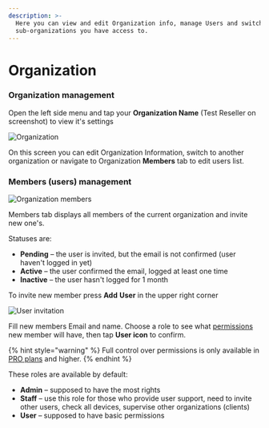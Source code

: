 ```yaml
---
description: >-
  Here you can view and edit Organization info, manage Users and switch to
  sub-organizations you have access to.
---
```


# Organization

### Organization management

Open the left side menu and tap your **Organization Name** \(Test Reseller on screenshot\) to view it's settings

![Organization](https://user-images.githubusercontent.com/72790181/119668453-e0488c00-be3f-11eb-9e1a-f22eae4b2100.png)

On this screen you can edit Organization Information, switch to another organization or navigate to Organization **Members** tab to edit users list.

### Members \(users\) management

![Organization members](https://user-images.githubusercontent.com/72790181/119666558-269ceb80-be3e-11eb-9032-b89ad16010af.png)

Members tab displays all members of the current organization and invite new one's.

Statuses are:

* **Pending** – the user is invited, but the email is not confirmed \(user haven't logged in yet\)
* **Active** – the user confirmed the email, logged at least one time
* **Inactive** – the user hasn't logged for 1 month

To invite new member press **Add** **User**  in the upper right corner

![User invitation](https://user-images.githubusercontent.com/72790181/119666581-2b619f80-be3e-11eb-833f-cf60a73a376a.png)

Fill new members Email and name. Choose a role to see what [permissions](../../blynk.console/settings/access.md) new member will have, then tap **User icon** to confirm.

{% hint style="warning" %}
Full control over permissions is only available in [PRO plans](https://www.blynk.io/pricing) and higher.
{% endhint %}

These roles are available by default:

* **Admin** – supposed to have the most rights 
* **Staff** – use this role for those who provide user support, need to invite other users,  check all devices, supervise other organizations \(clients\) 
* **User** – supposed to have basic permissions

